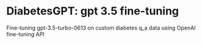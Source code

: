 # DiabetesGPT: gpt 3.5 fine-tuning
Fine-tuning gpt-3.5-turbo-0613 on custom diabetes q_a data using OpenAI fine-tuning API
